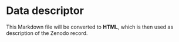 # Data descriptor

This Markdown file will be converted to **HTML**,
which is then used as description of the Zenodo record.
